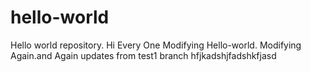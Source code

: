 
# hello-world
Hello world repository.
Hi Every One
Modifying Hello-world.
Modifying Again.and Again
updates from test1 branch
hfjkadshjfadshkfjasd

